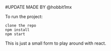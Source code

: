 #UPDATE MADE BY @hobbit1mx


To run the project:

```
clone the repo
npm install
npm start
```

This is just a small form to play around with react. 
